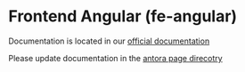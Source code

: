 # Frontend Angular (fe-angular)

Documentation is located in our [official documentation](https://www.opendevstack.org/ods-documentation/ods-quickstarters/latest/index.html)

Please update documentation in the [antora page direcotry](https://github.com/opendevstack/ods-quickstarters/tree/master/docs/modules/ROOT/pages)
